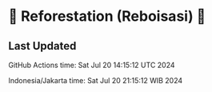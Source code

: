 
# 🌳 Reforestation (Reboisasi) 🌲

## Last Updated

GitHub Actions time: Sat Jul 20 14:15:12 UTC 2024

Indonesia/Jakarta time: Sat Jul 20 21:15:12 WIB 2024
